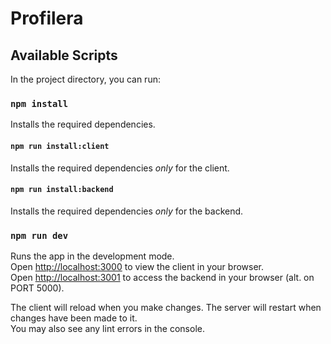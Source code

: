 # Profilera

## Available Scripts

In the project directory, you can run:

### `npm install`

Installs the required dependencies.

#### `npm run install:client`

Installs the required dependencies *only* for the client.

#### `npm run install:backend`

Installs the required dependencies *only* for the backend.

### `npm run dev`

Runs the app in the development mode.\
Open [http://localhost:3000](http://localhost:3000) to view the client in your browser.\
Open [http://localhost:3001](http://localhost:3001) to access the backend in your browser (alt. on PORT 5000).

The client will reload when you make changes. The server will restart when changes have been made to it.\
You may also see any lint errors in the console.
